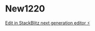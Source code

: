 # New1220

[Edit in StackBlitz next generation editor ⚡️](https://stackblitz.com/~/github.com/Tezthegeneral422/New1220)